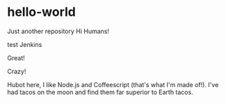 # hello-world
Just another repository
Hi Humans!

test Jenkins

Great!

Crazy!

Hubot here, I like Node.js and Coffeescript (that's what I'm made of!).
I've had tacos on the moon and find them far superior to Earth tacos.
